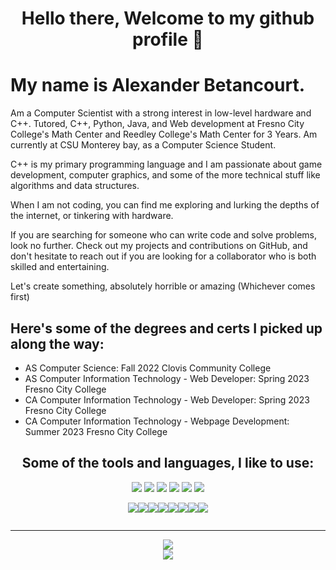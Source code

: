 
<h1 align="center">
    Hello there, 
    Welcome to my github profile 👋
</h1>
<h1>
    My name is Alexander Betancourt.
</h1>
<p>
    Am a Computer Scientist with a strong interest in low-level hardware and C++. Tutored, C++, Python, Java, and Web development at Fresno City College's Math Center and Reedley College's Math Center for 3 Years. Am currently at CSU Monterey bay, as a Computer Science Student.
</p>
<p>
    C++ is my primary programming language and I am passionate about game development, computer graphics, and some of the more technical stuff like algorithms and data structures.
</p>
<p>
    When I am not coding, you can find me exploring and lurking the depths of the internet, or tinkering with hardware.
</p>
<p>
    If you are searching for someone who can write code and solve problems, look no further. Check out my projects and contributions on GitHub, and don't hesitate to reach out if you are looking for a collaborator who is both skilled and entertaining. 
</p>
<p>
    Let's create something, absolutely horrible or amazing (Whichever comes first)
</p>

<h2>
    Here's some of the degrees and certs I picked up along the way:
</h2>
<ul>
    <li>AS Computer Science: Fall 2022 Clovis Community College</li>
    <li>AS Computer Information Technology - Web Developer: Spring 2023 Fresno City College</li>
    <li>CA Computer Information Technology - Web Developer: Spring 2023 Fresno City College</li>
    <li>CA Computer Information Technology - Webpage Development: Summer 2023 Fresno City College</li>
</ul>
<h2 align="center"> 
    Some of the tools and languages, I like to use: 
</h2>
<div align="center">
    <img class="img" src="https://img.shields.io/badge/Codewars-B1361E?style=for-the-badge&logo=codewars&logoColor=grey"/>
    <img class="img" src="https://img.shields.io/badge/Udemy-A435F0?style=for-the-badge&logo=Udemy&logoColor=white"/>
    <img class="img" src="https://img.shields.io/badge/Visual%20Studio%20Code-0078d7.svg?style=for-the-badge&logo=visual-studio-code&logoColor=white"/>
    <img class="img" src="https://img.shields.io/badge/Visual%20Studio-5C2D91.svg?style=for-the-badge&logo=visual-studio&logoColor=white"/>
    <img class="img" src="https://img.shields.io/badge/VIM-%2311AB00.svg?style=for-the-badge&logo=vim&logoColor=white"/>
    <img class="img" src="https://img.shields.io/badge/CLion-black?style=for-the-badge&logo=clion&logoColor=white"/>
</div>
<div style="padding: 1em; display: flex; flex-direction: row; align-items: center; justify-content: center;">
    <img class="img" src="https://img.shields.io/badge/c-%2300599C.svg?style=for-the-badge&logo=c&logoColor=white"/>
    <img class="img" src="https://img.shields.io/badge/c++-%2300599C.svg?style=for-the-badge&logo=c%2B%2B&logoColor=white"/>
    <img class="img" src="https://img.shields.io/badge/lua-%232C2D72.svg?style=for-the-badge&logo=lua&logoColor=white"/>
    <img class="img" src="https://img.shields.io/badge/java-%23ED8B00.svg?style=for-the-badge&logo=java&logoColor=white"/>
    <img class="img" src="https://img.shields.io/badge/python-3670A0?style=for-the-badge&logo=python&logoColor=ffdd54"/>
    <img class="img" src="https://img.shields.io/badge/javascript-%23323330.svg?style=for-the-badge&logo=javascript&logoColor=%23F7DF1E"/>
    <img class="img" src="https://img.shields.io/badge/css3-%231572B6.svg?style=for-the-badge&logo=css3&logoColor=white"/>
    <img class="img" src="https://img.shields.io/badge/html5-%23E34F26.svg?style=for-the-badge&logo=html5&logoColor=white"/>

</div>

<hr></hr>

<div align="center">
    <img class="img" src="https://github-readme-stats.vercel.app/api/top-langs/?username=XOR-SABER&theme=dark&langs_count=8&layout=compact&hide=HTML,CSS," />
</div>
<div align="center">
    <img class="img" src="https://streak-stats.demolab.com/?user=XOR-SABER&theme=dark" />
</div>
  
